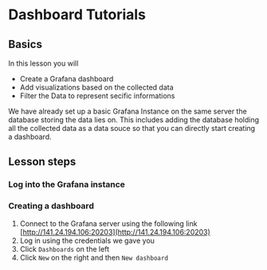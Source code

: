 # Dashboard Tutorials

## Basics

In this lesson you will

* Create a Grafana dashboard
* Add visualizations based on the collected data
* Filter the Data to represent secific informations

We have already set up a basic Grafana Instance on the same server the database storing the data lies on. This includes adding the database holding all the collected data as a data souce so that you can directly start creating a dashboard.


## Lesson steps

### Log into the Grafana instance 


### Creating a dashboard
1. Connect to the Grafana server using the following link [http://141.24.194.106:20203](http://141.24.194.106:20203)
2. Log in using the credentials we gave you
3. Click `Dashboards` on the left
4. Click `New` on the right and then `New dashboard`
